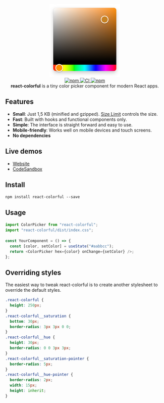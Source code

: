 <div align="center">
  <a href="https://omgovich.github.io/react-colorful">
    <img src="demo/src/assets/design.png" width="224" height="230" alt="react-colorful" />
  </a>
</div>

<div align="center">
  <a href="https://npmjs.org/package/react-colorful">
    <img alt="npm" src="https://img.shields.io/npm/v/react-colorful.svg?labelColor=da248d&color=6ead0a" />
  </a>
  <a href="https://travis-ci.org/omgovich/react-colorful">
    <img alt="CI" src="https://img.shields.io/travis/omgovich/react-colorful.svg?labelColor=da248d&color=6ead0a" />
  </a>
  <a href="https://npmjs.org/package/react-colorful">
    <img alt="npm" src="https://img.shields.io/david/omgovich/react-colorful.svg?labelColor=da248d&color=6ead0a" />
  </a>
</div>

<div align="center">
  <strong>react-colorful</strong> is a tiny color picker component for modern React apps.
</div>

## Features

- **Small**: Just 1,5 KB (minified and gzipped). [Size Limit](https://github.com/ai/size-limit) controls the size.
- **Fast**: Built with hooks and functional components only.
- **Simple**: The interface is straight forward and easy to use.
- **Mobile-friendly**: Works well on mobile devices and touch screens.
- **No dependencies**


## Live demos
- [Website](https://omgovich.github.io/react-colorful)
- [CodeSandbox](https://codesandbox.io/s/react-colorful-demo-u5vwp)

## Install

```
npm install react-colorful --save
```

## Usage

```js
import ColorPicker from "react-colorful";
import "react-colorful/dist/index.css";

const YourComponent = () => {
  const [color, setColor] = useState("#aabbcc");
  return <ColorPicker hex={color} onChange={setColor} />;
};
```

## Overriding styles

The easiest way to tweak react-colorful is to create another stylesheet to override the default styles.

```css
.react-colorful {
  height: 250px;
}
.react-colorful__saturation {
  bottom: 30px;
  border-radius: 3px 3px 0 0;
}
.react-colorful__hue {
  height: 30px;
  border-radius: 0 0 3px 3px;
}
.react-colorful__saturation-pointer {
  border-radius: 5px;
}
.react-colorful__hue-pointer {
  border-radius: 2px;
  width: 15px;
  height: inherit;
}
```
